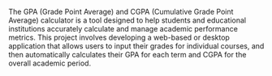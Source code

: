 The GPA (Grade Point Average) and CGPA (Cumulative Grade Point Average) calculator is a tool designed to help students and educational institutions accurately calculate and manage academic performance metrics. This project involves developing a web-based or desktop application that allows users to input their grades for individual courses, and then automatically calculates their GPA for each term and CGPA for the overall academic period.
